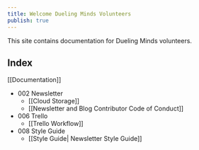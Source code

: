 ```yaml
---
title: Welcome Dueling Minds Volunteers
publish: true
---
```


This site contains documentation for Dueling Minds volunteers.

## Index

[[Documentation]]

- 002 Newsletter
	- [[Cloud Storage]]
	- [[Newsletter and Blog Contributor Code of Conduct]]
- 006 Trello
	- [[Trello Workflow]]
- 008 Style Guide
	- [[Style Guide| Newsletter Style Guide]]




